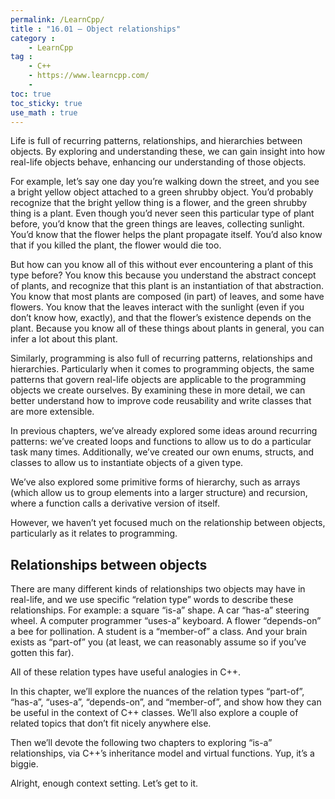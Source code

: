 ```yaml
---
permalink: /LearnCpp/
title : "16.01 — Object relationships"
category :
    - LearnCpp
tag : 
    - C++
    - https://www.learncpp.com/
    - 
toc: true  
toc_sticky: true 
use_math : true
---
```




Life is full of recurring patterns, relationships, and hierarchies between objects. By exploring and understanding these, we can gain insight into how real-life objects behave, enhancing our understanding of those objects.

For example, let’s say one day you’re walking down the street, and you see a bright yellow object attached to a green shrubby object. You’d probably recognize that the bright yellow thing is a flower, and the green shrubby thing is a plant. Even though you’d never seen this particular type of plant before, you’d know that the green things are leaves, collecting sunlight. You’d know that the flower helps the plant propagate itself. You’d also know that if you killed the plant, the flower would die too.

But how can you know all of this without ever encountering a plant of this type before? You know this because you understand the abstract concept of plants, and recognize that this plant is an instantiation of that abstraction. You know that most plants are composed (in part) of leaves, and some have flowers. You know that the leaves interact with the sunlight (even if you don’t know how, exactly), and that the flower’s existence depends on the plant. Because you know all of these things about plants in general, you can infer a lot about this plant.

Similarly, programming is also full of recurring patterns, relationships and hierarchies. Particularly when it comes to programming objects, the same patterns that govern real-life objects are applicable to the programming objects we create ourselves. By examining these in more detail, we can better understand how to improve code reusability and write classes that are more extensible.

In previous chapters, we’ve already explored some ideas around recurring patterns: we’ve created loops and functions to allow us to do a particular task many times. Additionally, we’ve created our own enums, structs, and classes to allow us to instantiate objects of a given type.

We’ve also explored some primitive forms of hierarchy, such as arrays (which allow us to group elements into a larger structure) and recursion, where a function calls a derivative version of itself.

However, we haven’t yet focused much on the relationship between objects, particularly as it relates to programming.


## Relationships between objects

There are many different kinds of relationships two objects may have in real-life, and we use specific “relation type” words to describe these relationships. For example: a square “is-a” shape. A car “has-a” steering wheel. A computer programmer “uses-a” keyboard. A flower “depends-on” a bee for pollination. A student is a “member-of” a class. And your brain exists as “part-of” you (at least, we can reasonably assume so if you’ve gotten this far).

All of these relation types have useful analogies in C++.

In this chapter, we’ll explore the nuances of the relation types “part-of”, “has-a”, “uses-a”, “depends-on”, and “member-of”, and show how they can be useful in the context of C++ classes. We’ll also explore a couple of related topics that don’t fit nicely anywhere else.

Then we’ll devote the following two chapters to exploring “is-a” relationships, via C++’s inheritance model and virtual functions. Yup, it’s a biggie.

Alright, enough context setting. Let’s get to it.
